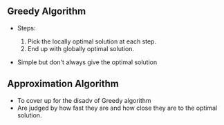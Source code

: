 ## Greedy Algorithm
- Steps:
  1. Pick the locally optimal solution at each step.
  2. End up with globally optimal solution.
  
- Simple but don't always give the optimal solution

## Approximation Algorithm
- To cover up for the disadv of Greedy algorithm
- Are judged by how fast they are and how close they are to the optimal solution.